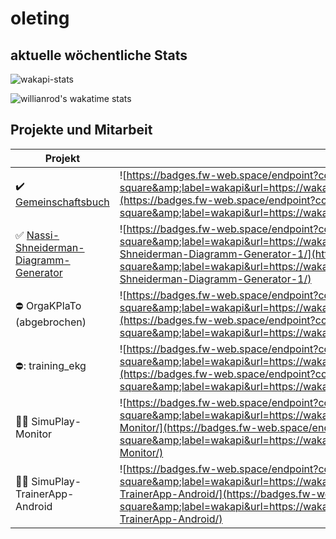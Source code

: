 # oleting
## aktuelle wöchentliche Stats
![wakapi-stats](https://github-readme-stats.vercel.app/api/wakatime?username=oleting&api_domain=wakapi.plexx.dev&bg_color=1A202C&title_color=2F855A&icon_color=2F855A&text_color=ffffff&custom_title=Wakapi%20Week%20Stats&layout=compact)

![willianrod's wakatime stats](https://github-readme-stats.vercel.app/api/?show_icons=true&username=oleting&api_domain=wakapi.plexx.dev&bg_color=1A202C&title_color=2F855A&icon_color=2F855A&text_color=ffffff&count_private=true)

## Projekte und Mitarbeit 

| Projekt | Zeit |
| ------------- | ------------- |
| :heavy_check_mark: <a href="https://gemeinschaftsbuch.de"> Gemeinschaftsbuch </a>  | ![https://badges.fw-web.space/endpoint?color=%232F855A&amp;style=flat-square&amp;label=wakapi&url=https://wakapi.plexx.dev/api/compat/shields/v1/oleting/interval:any/project:freundebuch/](https://badges.fw-web.space/endpoint?color=%232F855A&amp;style=flat-square&amp;label=wakapi&url=https://wakapi.plexx.dev/api/compat/shields/v1/oleting/interval:any/project:freundebuch/)  |
| :white_check_mark: <a href="https://github.com/plexx-dev/Nassi-Shneiderman-Diagramm-Generator"> Nassi-Shneiderman-Diagramm-Generator </a>  | ![https://badges.fw-web.space/endpoint?color=%232F855A&amp;style=flat-square&amp;label=wakapi&url=https://wakapi.plexx.dev/api/compat/shields/v1/oleting/interval:any/project:Nassi-Shneiderman-Diagramm-Generator-1/](https://badges.fw-web.space/endpoint?color=%232F855A&amp;style=flat-square&amp;label=wakapi&url=https://wakapi.plexx.dev/api/compat/shields/v1/oleting/interval:any/project:Nassi-Shneiderman-Diagramm-Generator-1/) |
| :no_entry: OrgaKPlaTo (abgebrochen) | ![https://badges.fw-web.space/endpoint?color=%232F855A&amp;style=flat-square&amp;label=wakapi&url=https://wakapi.plexx.dev/api/compat/shields/v1/oleting/interval:any/project:OrgaKPlaTo/](https://badges.fw-web.space/endpoint?color=%232F855A&amp;style=flat-square&amp;label=wakapi&url=https://wakapi.plexx.dev/api/compat/shields/v1/oleting/interval:any/project:OrgaKPlaTo/) |
| ⛔: training_ekg | ![https://badges.fw-web.space/endpoint?color=%232F855A&amp;style=flat-square&amp;label=wakapi&url=https://wakapi.plexx.dev/api/compat/shields/v1/oleting/interval:any/project:training_ekg/](https://badges.fw-web.space/endpoint?color=%232F855A&amp;style=flat-square&amp;label=wakapi&url=https://wakapi.plexx.dev/api/compat/shields/v1/oleting/interval:any/project:training_ekg/) |
| :construction_worker_man: SimuPlay-Monitor | ![https://badges.fw-web.space/endpoint?color=%232F855A&amp;style=flat-square&amp;label=wakapi&url=https://wakapi.plexx.dev/api/compat/shields/v1/oleting/interval:any/project:SimuPlay-Monitor/](https://badges.fw-web.space/endpoint?color=%232F855A&amp;style=flat-square&amp;label=wakapi&url=https://wakapi.plexx.dev/api/compat/shields/v1/oleting/interval:any/project:SimuPlay-Monitor/) |
| :construction_worker_man: SimuPlay-TrainerApp-Android | ![https://badges.fw-web.space/endpoint?color=%232F855A&amp;style=flat-square&amp;label=wakapi&url=https://wakapi.plexx.dev/api/compat/shields/v1/oleting/interval:any/project:SimuPlay-TrainerApp-Android/](https://badges.fw-web.space/endpoint?color=%232F855A&amp;style=flat-square&amp;label=wakapi&url=https://wakapi.plexx.dev/api/compat/shields/v1/oleting/interval:any/project:SimuPlay-TrainerApp-Android/) |
